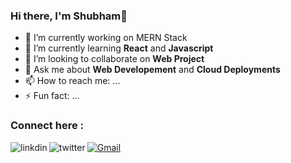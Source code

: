 ### Hi there, I'm Shubham👋

- 🔭 I’m currently working on MERN Stack 
- 🌱 I’m currently learning <b>React</b> and <b>Javascript</b>
- 👯 I’m looking to collaborate on <b>Web Project</b>
- 💬 Ask me about <b>Web Developement</b> and <b>Cloud Deployments</b>
- 📫 How to reach me: ...
- ⚡ Fun fact: ...


### Connect here :

[<img align="left" alt="linkdin" src="https://img.shields.io/badge/LinkedIn-0077B5?style=for-the-badge&logo=linkedin&logoColor=white" />][linkedin]
[<img align="left" alt="twitter" src="https://img.shields.io/badge/Twitter-1DA1F2?style=for-the-badge&logo=twitter&logoColor=white" />][twitter]
[![Gmail](https://img.shields.io/badge/-gmail-%23D14836?style=for-the-badge&logo=Gmail&logoColor=white)](mailto:shubham15gupta09@gmail.com)

[twitter]: https://twitter.com/shubham15gupta0
[linkedin]: https://www.linkedin.com/in/shubham15gupta09/
